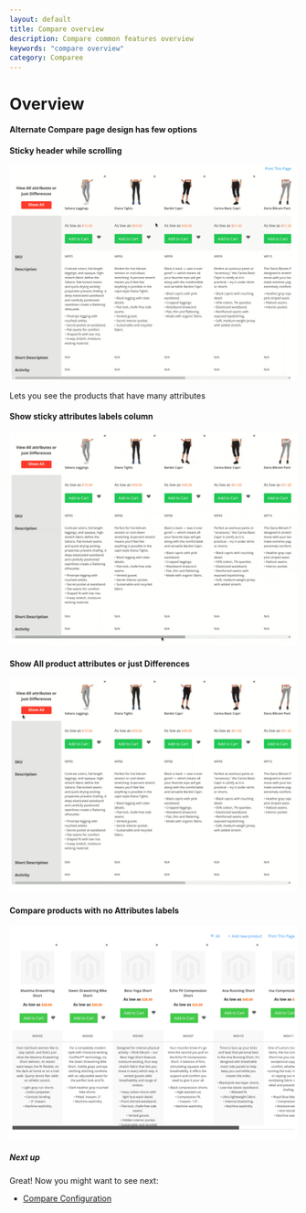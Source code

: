 ```yaml
---
layout: default
title: Compare overview
description: Compare common features overview
keywords: "compare overview"
category: Comparee
---
```


# Overview

**Alternate Compare page design has few options**

#### Sticky header while scrolling

![Sticky Top](/images/m2/compare/sticky-top.gif)

Lets you see the products that have many attributes

#### Show sticky attributes labels column

![Sticky left](/images/m2/compare/sticky-left.gif)

#### Show All product attributes or just Differences

![Difference](/images/m2/compare/difference.gif)

#### Compare products with no Attributes labels

![Difference](/images/m2/compare/no_attributes.png)

##### Next up

Great! Now you might want to see next:

- [Compare Configuration](/m2/extensions/compare/configuration/)